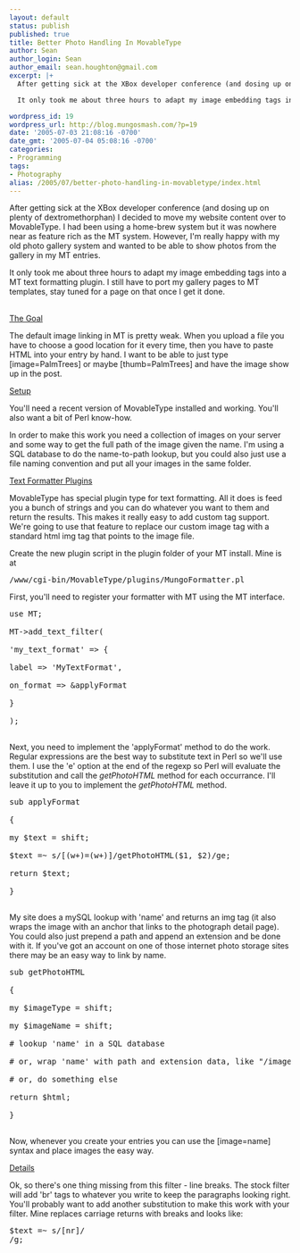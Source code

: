 ```yaml
---
layout: default
status: publish
published: true
title: Better Photo Handling In MovableType
author: Sean
author_login: Sean
author_email: sean.houghton@gmail.com
excerpt: |+
  After getting sick at the XBox developer conference (and dosing up on plenty of dextromethorphan) I decided to move my website content over to MovableType.  I had been using a home-brew system but it was nowhere near as feature rich as the MT system.  However, I'm really happy with my old photo gallery system and wanted to be able to show photos from the gallery in my MT entries.

  It only took me about three hours to adapt my image embedding tags into a MT text formatting plugin.  I still have to port my gallery pages to MT templates, stay tuned for a page on that once I get it done.

wordpress_id: 19
wordpress_url: http://blog.mungosmash.com/?p=19
date: '2005-07-03 21:08:16 -0700'
date_gmt: '2005-07-04 05:08:16 -0700'
categories:
- Programming
tags:
- Photography
alias: /2005/07/better-photo-handling-in-movabletype/index.html
---
```

After getting sick at the XBox developer conference (and dosing up on plenty of dextromethorphan) I decided to move my website content over to MovableType.  I had been using a home-brew system but it was nowhere near as feature rich as the MT system.  However, I'm really happy with my old photo gallery system and wanted to be able to show photos from the gallery in my MT entries.

It only took me about three hours to adapt my image embedding tags into a MT text formatting plugin.  I still have to port my gallery pages to MT templates, stay tuned for a page on that once I get it done.

<a id="more"></a><a id="more-19"></a><br />
<u>The Goal</u>

The default image linking in MT is pretty weak.  When you upload a file you have to choose a good location for it every time, then you have to paste HTML into your entry by hand.  I want to be able to just type [image=PalmTrees] or maybe [thumb=PalmTrees] and have the image show up in the post.

<u>Setup</u>

You'll need a recent version of MovableType installed and working.  You'll also want a bit of Perl know-how.

In order to make this work you need a collection of images on your server and some way to get the full path of the image given the name.  I'm using a SQL database to do the name-to-path lookup, but you could also just use a file naming convention and put all your images in the same folder.

<u>Text Formatter Plugins</u>

MovableType has special plugin type for text formatting.  All it does is feed you a bunch of strings and you can do whatever you want to them and return the results.  This makes it really easy to add custom tag support.  We're going to use that feature to replace our custom image tag with a standard html img tag that points to the image file.

Create the new plugin script in the plugin folder of your MT install.  Mine is at

<pre>/www/cgi-bin/MovableType/plugins/MungoFormatter.pl</pre>

First, you'll need to register your formatter with MT using the MT interface.

<pre>
use MT;<br />
MT->add_text_filter(<br />
'my_text_format' => {<br />
label => 'MyTextFormat',<br />
on_format => &applyFormat<br />
}<br />
);<br />
</pre>

Next, you need to implement the 'applyFormat' method to do the work.  Regular expressions are the best way to substitute text in Perl so we'll use them.  I use the 'e' option at the end of the regexp so Perl will evaluate the substitution and call the <i>getPhotoHTML</i> method for each occurrance.  I'll leave it up to you to implement the <i>getPhotoHTML</i> method.

<pre>
sub applyFormat<br />
{<br />
my $text = shift;<br />
$text =~ s/[(w+)=(w+)]/getPhotoHTML($1, $2)/ge;<br />
return $text;<br />
}<br />
</pre>

My site does a mySQL lookup with 'name' and returns an img tag (it also wraps the image with an anchor that links to the photograph detail page).  You could also just prepend a path and append an extension and be done with it.  If you've got an account on one of those internet photo storage sites there may be an easy way to link by name.

<pre>
sub getPhotoHTML<br />
{<br />
my $imageType = shift;<br />
my $imageName = shift;

# lookup 'name' in a SQL database<br />
# or, wrap 'name' with path and extension data, like "/images/$name.jpg" or something<br />
# or, do something else

return $html;<br />
}<br />
</pre>

Now, whenever you create your entries you can use the [image=name] syntax and place images the easy way.

<u>Details</u>

Ok, so there's one thing missing from this filter - line breaks.  The stock filter will add 'br' tags to whatever you write to keep the paragraphs looking right.  You'll probably want to add another substitution to make this work with your filter.  Mine replaces carriage returns with breaks and looks like:

<pre>
$text =~ s/[nr]/<br/>/g;<br />
</pre>

